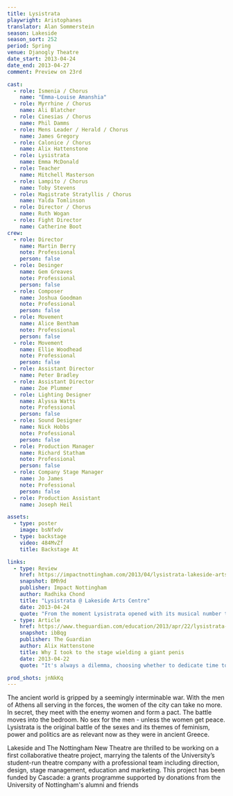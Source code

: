 ```yaml
---
title: Lysistrata
playwright: Aristophanes
translator: Alan Sommerstein
season: Lakeside
season_sort: 252
period: Spring
venue: Djanogly Theatre
date_start: 2013-04-24
date_end: 2013-04-27
comment: Preview on 23rd

cast:
  - role: Ismenia / Chorus
    name: "Emma-Louise Amanshia"
  - role: Myrrhine / Chorus
    name: Ali Blatcher
  - role: Cinesias / Chorus
    name: Phil Damms
  - role: Mens Leader / Herald / Chorus
    name: James Gregory
  - role: Calonice / Chorus
    name: Alix Hattenstone
  - role: Lysistrata
    name: Emma McDonald
  - role: Teacher
    name: Mitchell Masterson
  - role: Lampito / Chorus
    name: Toby Stevens
  - role: Magistrate Stratyllis / Chorus
    name: Yalda Tomlinson
  - role: Director / Chorus
    name: Ruth Wogan
  - role: Fight Director
    name: Catherine Boot
crew:
  - role: Director
    name: Martin Berry
    note: Professional
    person: false
  - role: Desinger
    name: Gem Greaves
    note: Professional
    person: false
  - role: Composer
    name: Joshua Goodman
    note: Professional
    person: false
  - role: Movement
    name: Alice Bentham
    note: Professional
    person: false
  - role: Movement
    name: Ellie Woodhead
    note: Professional
    person: false
  - role: Assistant Director
    name: Peter Bradley
  - role: Assistant Director
    name: Zoe Plummer
  - role: Lighting Designer
    name: Alyssa Watts
    note: Professional
    person: false
  - role: Sound Designer
    name: Nick Hobbs
    note: Professional
    person: false
  - role: Production Manager
    name: Richard Statham
    note: Professional
    person: false
  - role: Company Stage Manager
    name: Jo James
    note: Professional
    person: false
  - role: Production Assistant
    name: Joseph Heil

assets:
  - type: poster
    image: bsNfxdv
  - type: backstage
    video: 484MvZf
    title: Backstage At

links:
  - type: Review
    href: https://impactnottingham.com/2013/04/lysistrata-lakeside-arts-centre/
    snapshot: BMh9d
    publisher: Impact Nottingham
    author: Radhika Chond
    title: "Lysistrata @ Lakeside Arts Centre"
    date: 2013-04-24
    quote: "From the moment Lysistrata opened with its musical number to the final bows of the cast, it did not fail to induce continuous  laughter."
  - type: Article 
    href: https://www.theguardian.com/education/2013/apr/22/lysistrata-nottingham-university
    snapshot: ibBqg
    publisher: The Guardian
    author: Alix Hattenstone
    title: Why I took to the stage wielding a giant penis
    date: 2013-04-22 
    quote: "It's always a dilemma, choosing whether to dedicate time to your studies or extra-curricular interests. But there are 1,440 minutes in a day – that's a lot of time to balance both."

prod_shots: jnNkKq
---
```


The ancient world is gripped by a seemingly interminable war. With the men of Athens all serving in the forces, the women of the city can take no more. In secret, they meet with the enemy women and form a pact. The battle moves into the bedroom. No sex for the men - unless the women get peace. Lysistrata is the original battle of the sexes and its themes of feminism, power and politics are as relevant now as they were in ancient Greece.

Lakeside and The Nottingham New Theatre are thrilled to be working on a first collaborative theatre project, marrying the talents of the University’s student-run theatre company with a professional team including direction, design, stage management, education and marketing. This project has been funded by Cascade: a grants programme supported by donations from the University of Nottingham's alumni and friends
